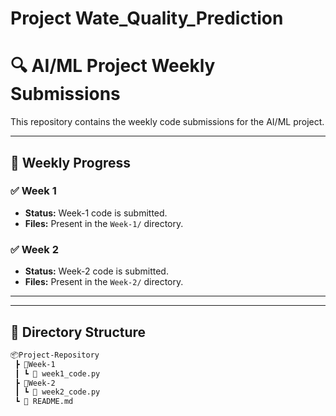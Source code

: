 # Project Wate_Quality_Prediction
# 🔍 AI/ML Project Weekly Submissions

This repository contains the weekly code submissions for the AI/ML project.

---

## 📅 Weekly Progress

### ✅ Week 1
- **Status:** Week-1 code is submitted.
- **Files:** Present in the `Week-1/` directory.

### ✅ Week 2
- **Status:** Week-2 code is submitted.
- **Files:** Present in the `Week-2/` directory.

---


---

## 📁 Directory Structure

```bash
📦Project-Repository
 ┣ 📂Week-1
 ┃ ┗ 📄 week1_code.py
 ┣ 📂Week-2
 ┃ ┗ 📄 week2_code.py
 ┗ 📄 README.md
